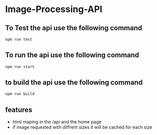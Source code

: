 # Image-Processing-API

## To Test the api use the following command

```bash
npm run test
```

## To run the api use the following command

```bash
npm run start
```

## to build the api use the following command

```bash
npm run build
```

## features

* html maping in the /api and the home page
* if image requested with diffrent sizes it will be cached for each size
